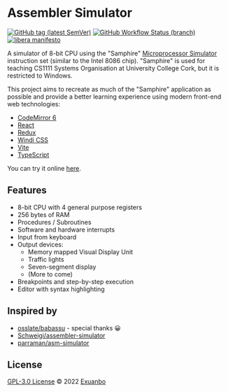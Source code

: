 # Assembler Simulator

[![GitHub tag (latest SemVer)](https://img.shields.io/github/v/tag/exuanbo/assembler-simulator.svg?label=release&sort=semver)](https://github.com/exuanbo/assembler-simulator/tags)
[![GitHub Workflow Status (branch)](https://img.shields.io/github/workflow/status/exuanbo/assembler-simulator/Node.js%20CI/main.svg)](https://github.com/exuanbo/assembler-simulator/actions/workflows/nodejs.yml)
[![libera manifesto](https://img.shields.io/badge/libera-manifesto-lightgrey.svg)](https://liberamanifesto.com)

A simulator of 8-bit CPU using the "Samphire" [Microprocessor Simulator](http://www.softwareforeducation.com/sms32v50/index.php) instruction set (similar to the Intel 8086 chip). "Samphire" is used for teaching CS1111 Systems Organisation at University College Cork, but it is restricted to Windows.

This project aims to recreate as much of the "Samphire" application as possible and provide a better learning experience using modern front-end web technologies:

- [CodeMirror 6](https://codemirror.net/6/)
- [React](https://reactjs.org/)
- [Redux](https://redux.js.org/)
- [Windi CSS](https://windicss.org/)
- [Vite](https://vitejs.dev/)
- [TypeScript](https://www.typescriptlang.org/)

You can try it online [here](https://exuanbo.xyz/assembler-simulator/).

## Features

- 8-bit CPU with 4 general purpose registers
- 256 bytes of RAM
- Procedures / Subroutines
- Software and hardware interrupts
- Input from keyboard
- Output devices:
  - Memory mapped Visual Display Unit
  - Traffic lights
  - Seven-segment display
  - (More to come)
- Breakpoints and step-by-step execution
- Editor with syntax highlighting

## Inspired by

- [osslate/babassu](https://github.com/osslate/babassu) - special thanks 😀
- [Schweigi/assembler-simulator](https://github.com/Schweigi/assembler-simulator)
- [parraman/asm-simulator](https://github.com/parraman/asm-simulator)

## License

[GPL-3.0 License](https://github.com/exuanbo/assembler-simulator/blob/main/LICENSE) © 2022 [Exuanbo](https://github.com/exuanbo)
